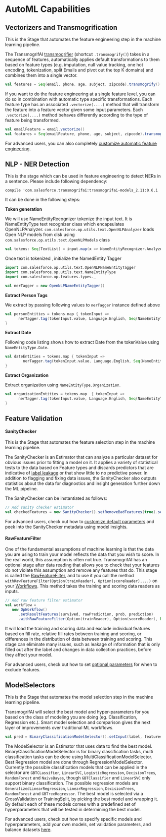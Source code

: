 # AutoML Capabilities

## Vectorizers and Transmogrification

This is the Stage that automates the feature engineering step in the machine learning pipeline.

The TransmogrifAI [transmogrifier](https://github.com/salesforce/TransmogrifAI/blob/master/core/src/main/scala/com/salesforce/op/stages/impl/feature/Transmogrifier.scala) (shortcut ```.transmogrify()```) takes in a sequence of features, automatically applies default transformations to them based on feature types (e.g. imputation, null value tracking, one hot encoding, tokenization, split Emails and pivot out the top K domains) and combines them into a single vector.  

```scala
val features = Seq(email, phone, age, subject, zipcode).transmogrify()
```


If you want to do the feature engineering at a single feature level, you can do so in combination with automatic type specific transformations. Each feature type has an associated ```.vectorize(....)``` method that will transform the feature into a feature vector given some input parameters. Each ```.vectorize(....)``` method behaves differently according to the type of feature being transformed. 

```scala
val emailFeature = email.vectorize()
val features = Seq(emailFeature, phone, age, subject, zipcode).transmogrify()
```

For advanced users, you can also completely [customize automatic feature engineering](../developer-guide#transmogrification).

## NLP - NER Detection

This is the stage which can be used in feature engineering to detect NERs in a sentence.
Please include following dependency:

```
compile 'com.salesforce.transmogrifai:transmogrifai-models_2.11:0.6.1
```

It can be done in the following steps:

**Token generation**

We will use NameEntityRecognizer tokenize the input text. It is  NameEntityType text recognizer class which encapsulates 
OpenNLPAnalyzer. `com.salesforce.op.utils.text.OpenNLPAnalyzer` loads Open NLP models from disk using 
`com.salesforce.op.utils.text.OpenNLPModels` class

```scala
val tokens: Seq[TextList] = input.map(x => NameEntityRecognizer.Analyzer.analyze(x, Language.English).toTextList)

```

Once text is tokenized , initialize the NamedEntity Tagger

```scala
import com.salesforce.op.utils.text.OpenNLPNameEntityTagger
import com.salesforce.op.utils.text.NameEntityType
import com.salesforce.op.features.types._

val nerTagger = new OpenNLPNameEntityTagger()
```

**Extract Person Tags**

We extract by passing following values to `nerTagger` instance defined above

```scala
val personEntities = tokens.map { tokenInput => 
      nerTagger.tag(tokenInput.value, Language.English, Seq(NameEntityType.Person)).tokenTags
}
```

**Extract Date**

Following code listing shows how to extract Date from the tokenValue using `NameEntityType.Date`.

```scala
val dateEntities = tokens.map { tokenInput => 
        nerTagger.tag(tokenInput.value, Language.English, Seq(NameEntityType.Date)).tokenTags
}
```

**Extract Organization**

Extract organization using `NameEntityType.Organization`.
```scala
val organizationEntities = tokens.map  { tokenInput => 
      nerTagger.tag(tokenInput.value, Language.English, Seq(NameEntityType.Organization)).tokenTags
}

```

## Feature Validation

#### SanityChecker

This is the Stage that automates the feature selection step in the machine learning pipeline.

The SanityChecker is an Estimator that can analyze a particular dataset for obvious issues prior to fitting a model on it.  It applies a variety of statistical tests to the data based on Feature types and discards predictors that are indicative of [label leakage](http://machinelearningmastery.com/data-leakage-machine-learning/) or that show little to no predictive power. In addition to flagging and fixing data issues, the SanityChecker also outputs statistics about the data for diagnostics and insight generation further down the ML pipeline.

The SanityChecker can be instantiated as follows:

```scala
// Add sanity checker estimator
val checkedFeatures = new SanityChecker().setRemoveBadFeatures(true).setInput(label, features).getOutput()
```
For advanced users, check out how to [customize default parameters](../developer-guide#sanitychecker) and peek into the SanityChecker metadata using model insights.

#### RawFeatureFilter

One of the fundamental assumptions of machine learning is that the data you are using to train your model reflects the data that you wish to score. In the real world, this assumption is often not true. TransmogrifAI has an optional stage after data reading that allows you to check that your features do not violate this assumption and remove any features that do. This stage is called the [RawFeatureFilter](https://github.com/salesforce/TransmogrifAI/blob/master/core/src/main/scala/com/salesforce/op/filters/RawFeatureFilter.scala), and to use it you call the method `withRawFeatureFilter(Option(trainReader), Option(scoreReader),...)` on your [Workflows](../developer-guide#workflows). This method takes the training and scoring data readers as inputs.

```scala
// Add raw feature filter estimator
val workflow =
   new OpWorkflow()
      .setResultFeatures(survived, rawPrediction, prob, prediction)
      .withRawFeatureFilter(Option(trainReader), Option(scoreReader), None)
```

It will load the training and scoring data and exclude individual features based on fill rate, relative fill rates between training and scoring, or differences in the distribution of data between training and scoring. This stage can eliminate many issues, such as leakage of information that is only filled out after the label and changes in data collection practices, before they affect your model.

For advanced users, check out how to set [optional parameters](../developer-guide#rawfeaturefilter) for when to exclude features.


## ModelSelectors

This is the Stage that automates the model selection step in the machine learning pipeline.

TransmogrifAI will select the best model and hyper-parameters for you based on the class of modeling you are doing (eg. Classification, Regression etc.).
Smart model selection and comparison gives the next layer of improvements over traditional ML workflows.

```scala
val pred = BinaryClassificationModelSelector().setInput(label, features).getOutput()
```

The ModelSelector is an Estimator that uses data to find the best model. BinaryClassificationModelSelector is for  binary classification tasks, multi classification tasks can be done using MultiClassificationModelSelector. Best Regression model are done through RegressionModelSelector. Currently the possible classification models that can be applied in the selector are `GBTCLassifier`, `LinearSVC`, `LogisticRegression`, `DecisionTrees`, `RandomForest` and `NaiveBayes`, though `GBTClassifier` and `LinearSVC` only support binary classification. The possible regression models are `GeneralizedLinearRegression`,  `LinearRegression`, `DecisionTrees`, `RandomForest` and `GBTreeRegressor`. The best model is selected via a CrossValidation or TrainingSplit, by picking the best model and wrapping it. By default each of these models comes with a predefined set of hyperparameters that will be tested in determining the best model.  

For advanced users, check out how to specify specific models and hyperparameters, add your own models, set validation parameters, and balance datasets [here](../developer-guide#modelselector).





